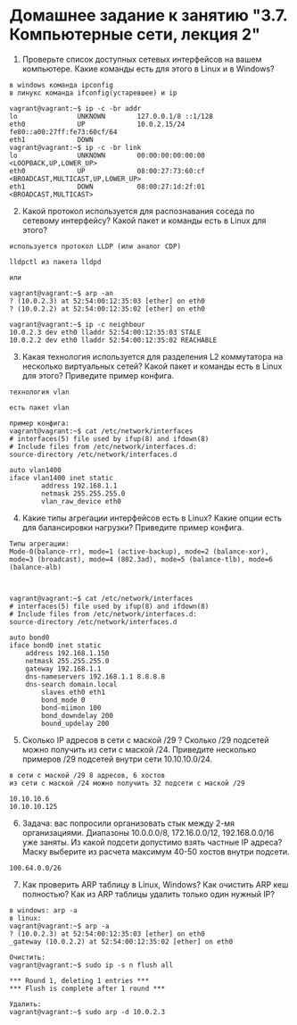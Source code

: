# Домашнее задание к занятию "3.7. Компьютерные сети, лекция 2"

1. Проверьте список доступных сетевых интерфейсов на вашем компьютере. Какие команды есть для этого в Linux и в Windows?

```
в windows команда ipconfig
в линукс команда ifconfig(устаревшее) и ip

vagrant@vagrant:~$ ip -c -br addr
lo               UNKNOWN        127.0.0.1/8 ::1/128
eth0             UP             10.0.2.15/24 fe80::a00:27ff:fe73:60cf/64
eth1             DOWN
vagrant@vagrant:~$ ip -c -br link
lo               UNKNOWN        00:00:00:00:00:00 <LOOPBACK,UP,LOWER_UP>
eth0             UP             08:00:27:73:60:cf <BROADCAST,MULTICAST,UP,LOWER_UP>
eth1             DOWN           08:00:27:1d:2f:01 <BROADCAST,MULTICAST>

```

2. Какой протокол используется для распознавания соседа по сетевому интерфейсу? Какой пакет и команды есть в Linux для этого?

```
используется протокол LLDP (или аналог CDP)

lldpctl из пакета lldpd

или

vagrant@vagrant:~$ arp -an
? (10.0.2.3) at 52:54:00:12:35:03 [ether] on eth0
? (10.0.2.2) at 52:54:00:12:35:02 [ether] on eth0

vagrant@vagrant:~$ ip -c neighbour
10.0.2.3 dev eth0 lladdr 52:54:00:12:35:03 STALE
10.0.2.2 dev eth0 lladdr 52:54:00:12:35:02 REACHABLE
```

3. Какая технология используется для разделения L2 коммутатора на несколько виртуальных сетей? Какой пакет и команды есть в Linux для этого? Приведите пример конфига.

```
технология vlan

есть пакет vlan

пример конфига:
vagrant@vagrant:~$ cat /etc/network/interfaces
# interfaces(5) file used by ifup(8) and ifdown(8)
# Include files from /etc/network/interfaces.d:
source-directory /etc/network/interfaces.d

auto vlan1400
iface vlan1400 inet static
        address 192.168.1.1
        netmask 255.255.255.0
        vlan_raw_device eth0
```

4. Какие типы агрегации интерфейсов есть в Linux? Какие опции есть для балансировки нагрузки? Приведите пример конфига.

```
Типы агрегации: 
Mode-0(balance-rr), mode=1 (active-backup), mode=2 (balance-xor), mode=3 (broadcast), mode=4 (802.3ad), mode=5 (balance-tlb), mode=6 (balance-alb)



vagrant@vagrant:~$ cat /etc/network/interfaces
# interfaces(5) file used by ifup(8) and ifdown(8)
# Include files from /etc/network/interfaces.d:
source-directory /etc/network/interfaces.d

auto bond0
iface bond0 inet static
    address 192.168.1.150
    netmask 255.255.255.0
    gateway 192.168.1.1
    dns-nameservers 192.168.1.1 8.8.8.8
    dns-search domain.local
        slaves eth0 eth1
        bond_mode 0
        bond-miimon 100
        bond_downdelay 200
        bound_updelay 200

```

5. Сколько IP адресов в сети с маской /29 ? Сколько /29 подсетей можно получить из сети с маской /24. Приведите несколько примеров /29 подсетей внутри сети 10.10.10.0/24.

```
в сети с маской /29 8 адресов, 6 хостов
из сети с маской /24 можно получить 32 подсети с маской /29

10.10.10.6
10.10.10.125
```

6. Задача: вас попросили организовать стык между 2-мя организациями. Диапазоны 10.0.0.0/8, 172.16.0.0/12, 192.168.0.0/16 уже заняты. Из какой подсети допустимо взять частные IP адреса? Маску выберите из расчета максимум 40-50 хостов внутри подсети.

```
100.64.0.0/26
```

7. Как проверить ARP таблицу в Linux, Windows? Как очистить ARP кеш полностью? Как из ARP таблицы удалить только один нужный IP?

```
в windows: arp -a
в linux:
vagrant@vagrant:~$ arp -a
? (10.0.2.3) at 52:54:00:12:35:03 [ether] on eth0
_gateway (10.0.2.2) at 52:54:00:12:35:02 [ether] on eth0

Очистить:
vagrant@vagrant:~$ sudo ip -s n flush all

*** Round 1, deleting 1 entries ***
*** Flush is complete after 1 round ***

Удалить:
vagrant@vagrant:~$ sudo arp -d 10.0.2.3

```